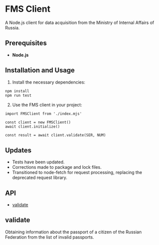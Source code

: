 # FMS Client

A Node.js client for data acquisition from the Ministry of Internal Affairs of Russia.

## Prerequisites

- **Node.js**

## Installation and Usage

1. Install the necessary dependencies:
```bash
npm install
npm run test
```
2. Use the FMS client in your project:
```javascsript
import FMSClient from './index.mjs'

const client = new FMSClient()
await client.initialize()

const result = await client.validate(SER, NUM)
```



## Updates
- Tests have been updated.
- Corrections made to package and lock files.
- Transitioned to node-fetch for request processing, replacing the deprecated request library.


## API
- [validate](#validate)

## validate
Obtaining information about the passport of a citizen of the Russian Federation from the list of invalid passports.